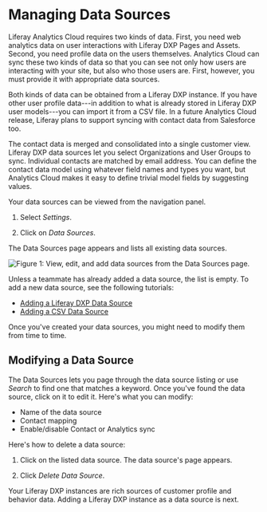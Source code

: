 # Managing Data Sources [](id=managing-data-sources)

Liferay Analytics Cloud requires two kinds of data. First, you need web
analytics data on user interactions with Liferay DXP Pages and Assets. Second,
you need profile data on the users themselves. Analytics Cloud can sync these
two kinds of data so that you can see not only how users are interacting with
your site, but also who those users are. First, however, you must provide it
with appropriate data sources.

Both kinds of data can be obtained from a Liferay DXP instance. If you have
other user profile data---in addition to what is already stored in Liferay DXP
user models---you can import it from a CSV file. In a future Analytics Cloud
release, Liferay plans to support syncing with contact data from Salesforce too.

The contact data is merged and consolidated into a single customer view. Liferay
DXP data sources let you select Organizations and User Groups to sync.
Individual contacts are matched by email address. You can define the contact
data model using whatever field names and types you want, but Analytics Cloud
makes it easy to define trivial model fields by suggesting values.

Your data sources can be viewed from the navigation panel.

1. Select *Settings*.

2. Click on *Data Sources*.

The Data Sources page appears and lists all existing data sources.

![Figure 1: View, edit, and add data sources from the Data Sources page.](../../images/data-source-list.png)

Unless a teammate has already added a data source, the list is empty. To add
a new data source, see the following tutorials:

- [Adding a Liferay DXP Data Source](https://github.com/liferay/liferay-docs/blob/7.1.x/discover/analytics-cloud/articles/02-getting-started/02-adding-a-liferay-dxp-data-source.markdown)
- [Adding a CSV Data Source](https://github.com/liferay/liferay-docs/blob/7.1.x/discover/analytics-cloud/articles/02-getting-started/03-adding-a-csv-data-source.markdown)

Once you've created your data sources, you might need to modify them from time to time.

## Modifying a Data Source [](id=editing-a-data-source)

The Data Sources lets you page through the data source listing or use *Search*
to find one that matches a keyword. Once you've found the data source, click on
it to edit it. Here's what you can modify:

- Name of the data source
- Contact mapping
- Enable/disable Contact or Analytics sync 

Here's how to delete a data source:

1. Click on the listed data source. The data source's page appears. 

2. Click *Delete Data Source*. 

Your Liferay DXP instances are rich sources of customer profile and behavior
data. Adding a Liferay DXP instance as a data source is next. 
